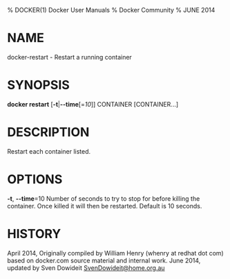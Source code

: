 % DOCKER(1) Docker User Manuals
% Docker Community
% JUNE 2014
# NAME
docker-restart - Restart a running container

# SYNOPSIS
**docker restart**
[**-t**|**--time**[=*10*]]
CONTAINER [CONTAINER...]

# DESCRIPTION
Restart each container listed.

# OPTIONS
**-t**, **--time**=10
   Number of seconds to try to stop for before killing the container. Once killed it will then be restarted. Default is 10 seconds.

# HISTORY
April 2014, Originally compiled by William Henry (whenry at redhat dot com)
based on docker.com source material and internal work.
June 2014, updated by Sven Dowideit <SvenDowideit@home.org.au>
